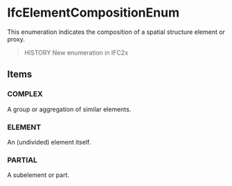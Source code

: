 # IfcElementCompositionEnum

This enumeration indicates the composition of a spatial structure element or proxy.

> HISTORY New enumeration in IFC2x

## Items

### COMPLEX
A group or aggregation of similar elements.

### ELEMENT
An (undivided) element itself.

### PARTIAL
A subelement or part.
